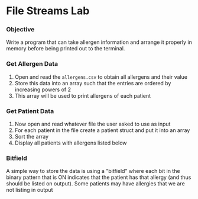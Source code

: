 # File Streams Lab

### Objective

Write a program that can take allergen information and arrange it properly in memory before being printed out to the terminal.

### Get Allergen Data

1. Open and read the `allergens.csv` to obtain all allergens and their value
2. Store this data into an array such that the entries are ordered by increasing powers of 2
3. This array will be used to print allergens of each patient

### Get Patient Data

1. Now open and read whatever file the user asked to use as input
2. For each patient in the file create a patient struct and put it into an array
3. Sort the array
4. Display all patients with allergens listed below

### Bitfield

A simple way to store the data is using a "bitfield" where each bit in the binary pattern that is ON indicates that the patient has that allergy (and thus should be listed on output). Some patients may have allergies that we are not listing in output
